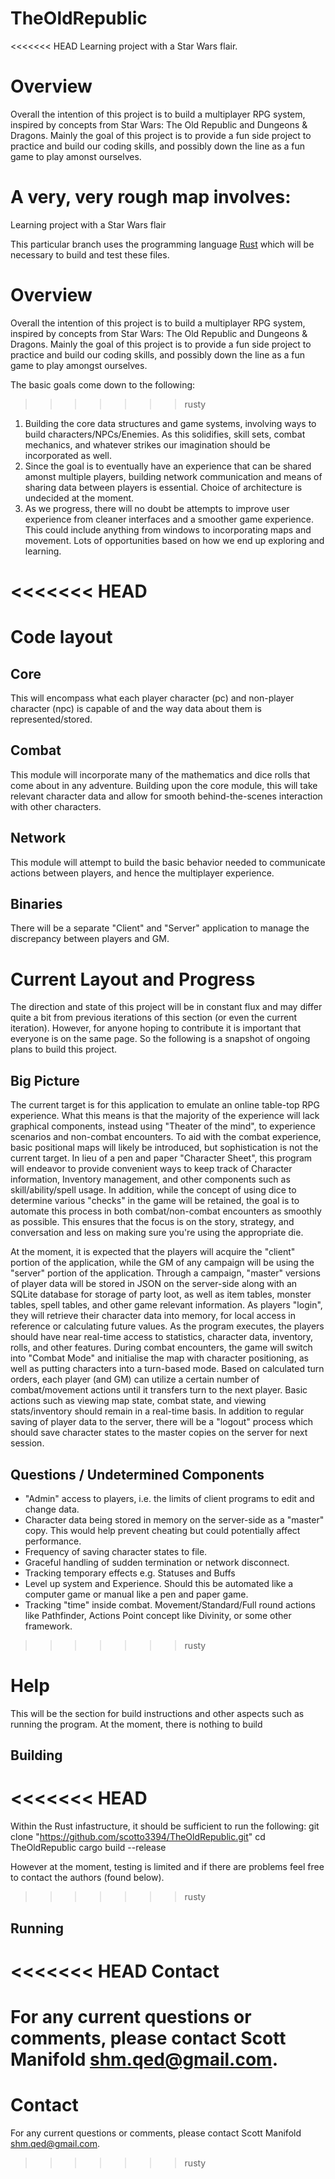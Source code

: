 # TheOldRepublic
<<<<<<< HEAD
Learning project with a Star Wars flair.

Overview
=============================
Overall the intention of this project is to build a multiplayer RPG system, inspired by concepts from Star Wars: The Old Republic and Dungeons & Dragons. Mainly the goal of this project is to provide a fun side project to practice and build our coding skills, and possibly down the line as a fun game to play amonst ourselves. 

A very, very rough map involves:
=======
Learning project with a Star Wars flair

This particular branch uses the programming language [Rust](http://www.rust-lang.org/en-US/) which will be necessary to build and test these files. 

Overview
=============================
Overall the intention of this project is to build a multiplayer RPG system, inspired by concepts from Star Wars: The Old Republic and Dungeons & Dragons. Mainly the goal of this project is to provide a fun side project to practice and build our coding skills, and possibly down the line as a fun game to play amongst ourselves. 

The basic goals come down to the following:
>>>>>>> rusty

1. Building the core data structures and game systems, involving ways to build characters/NPCs/Enemies. As this solidifies, skill sets, combat mechanics, and whatever strikes our imagination should be incorporated as well.
2. Since the goal is to eventually have an experience that can be shared amonst multiple players, building network communication and means of sharing data between players is essential. Choice of architecture is undecided at the moment.
3. As we progress, there will no doubt be attempts to improve user experience from cleaner interfaces and a smoother game experience. This could include anything from windows to incorporating maps and movement. Lots of opportunities based on how we end up exploring and learning.

<<<<<<< HEAD
=======
Code layout
===============================

Core
-------------------------------
This will encompass what each player character (pc) and non-player character (npc) is capable of and the way data about them is represented/stored. 

Combat
-------------------------------
This module will incorporate many of the mathematics and dice rolls that come about in any adventure. Building upon the core module, this will take relevant character data and allow for smooth behind-the-scenes interaction with other characters. 

Network
-------------------------------
This module will attempt to build the basic behavior needed to communicate actions between players, and hence the multiplayer experience. 

Binaries
-------------------------------
There will be a separate "Client" and "Server" application to manage the discrepancy between players and GM.


Current Layout and Progress
===============================
The direction and state of this project will be in constant flux and may differ quite a bit from previous iterations of this section (or even the current iteration). However, for anyone hoping to contribute it is important that everyone is on the same page. So the following is a snapshot of ongoing plans to build this project.

Big Picture
-------------------------------
The current target is for this application to emulate an online table-top RPG experience. What this means is that the majority of the experience will lack graphical components, instead using "Theater of the mind", to experience scenarios and non-combat encounters. To aid with the combat experience, basic positional maps will likely be introduced, but sophistication is not the current target. In lieu of a pen and paper "Character Sheet", this program will endeavor to provide convenient ways to keep track of Character information, Inventory management, and other components such as skill/ability/spell usage. In addition, while the concept of using dice to determine various "checks" in the game will be retained, the goal is to automate this process in both combat/non-combat encounters as smoothly as possible. This ensures that the focus is on the story, strategy, and conversation and less on making sure you're using the appropriate die. 

At the moment, it is expected that the players will acquire the "client" portion of the application, while the GM of any campaign will be using the "server" portion of the application. Through a campaign, "master" versions of player data will be stored in JSON on the server-side along with an SQLite database for storage of party loot, as well as item tables, monster tables, spell tables, and other game relevant information. As players "login", they will retrieve their character data into memory, for local access in reference or calculating future values. As the program executes, the players should have near real-time access to statistics, character data, inventory, rolls, and other features. During combat encounters, the game will switch into "Combat Mode" and initialise the map with character positioning, as well as putting characters into a turn-based mode. Based on calculated turn orders, each player (and GM) can utilize a certain number of combat/movement actions until it transfers turn to the next player. Basic actions such as viewing map state, combat state, and viewing stats/inventory should remain in a real-time basis. In addition to regular saving of player data to the server, there will be a "logout" process which should save character states to the master copies on the server for next session.



Questions / Undetermined Components
--------------------------------
- "Admin" access to players, i.e. the limits of client programs to edit and change data.
- Character data being stored in memory on the server-side as a "master" copy. This would help prevent cheating but could potentially affect performance.
- Frequency of saving character states to file.
- Graceful handling of sudden termination or network disconnect.
- Tracking temporary effects e.g. Statuses and Buffs
- Level up system and Experience. Should this be automated like a computer game or manual like a pen and paper game.
- Tracking "time" inside combat. Movement/Standard/Full round actions like Pathfinder, Actions Point concept like Divinity, or some other framework.
>>>>>>> rusty

Help
===============================
This will be the section for build instructions and other aspects such as running the program. At the moment, there is nothing to build

Building
-------------------------------
<<<<<<< HEAD
=======
Within the Rust infastructure, it should be sufficient to run the following:
	git clone "https://github.com/scotto3394/TheOldRepublic.git"
	cd TheOldRepublic
	cargo build --release

However at the moment, testing is limited and if there are problems feel free to contact the authors (found below).
>>>>>>> rusty

Running
-------------------------------

<<<<<<< HEAD
Contact
===============================
For any current questions or comments, please contact Scott Manifold <shm.qed@gmail.com>. 
=======

Contact
===============================
For any current questions or comments, please contact Scott Manifold <shm.qed@gmail.com>. 
>>>>>>> rusty
